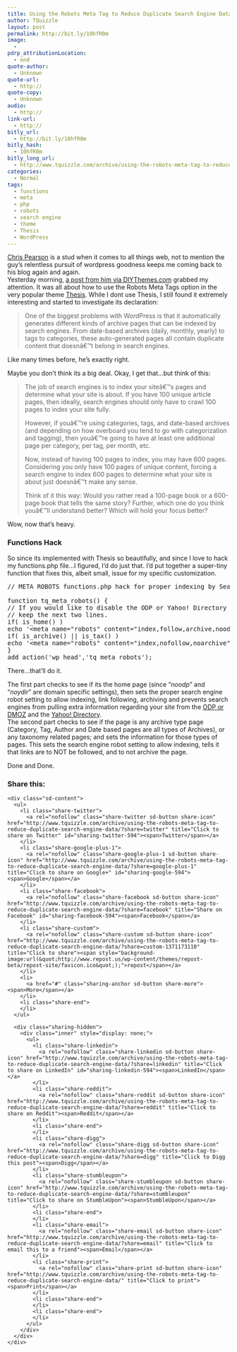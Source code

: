 ```yaml
---
title: Using the Robots Meta Tag to Reduce Duplicate Search Engine Data
author: TQuizzle
layout: post
permalink: http://bit.ly/10hfR0m
image:
  - 
pdrp_attributionLocation:
  - end
quote-author:
  - Unknown
quote-url:
  - http://
quote-copy:
  - Unknown
audio:
  - http://
link-url:
  - http://
bitly_url:
  - http://bit.ly/10hfR0m
bitly_hash:
  - 10hfR0m
bitly_long_url:
  - http://www.tquizzle.com/archive/using-the-robots-meta-tag-to-reduce-duplicate-search-engine-data/
categories:
  - Normal
tags:
  - functions
  - meta
  - php
  - robots
  - search engine
  - theme
  - Thesis
  - WordPress
---
```

<img src="http://i1.wp.com/www.tquizzle.com/uploads/2010/04/search_engines-300x293.jpg?fit=300%2C293" alt="" title="Search Engines" class="alignright size-medium wp-image-602" data-recalc-dims="1" /><a rel="nofollow" target="_blank" href="http://www.pearsonified.com/">Chris Pearson</a> is a stud when it comes to all things web, not to mention the guy&#8217;s relentless pursuit of wordpress goodness keeps me coming back to his blog again and again.  
Yesterday morning, <a rel="nofollow" target="_blank" href="http://diythemes.com/thesis/robots-meta-tags/">a post from him via DIYThemes.com</a> grabbed my attention. It was all about how to use the Robots Meta Tags option in the very popular theme <a rel="nofollow" target="_blank" href="http://diythemes.com/plans/">Thesis</a>. While I dont use Thesis, I still found it extremely interesting and started to investigate its declaration:

> One of the biggest problems with WordPress is that it automatically generates different kinds of archive pages that can be indexed by search engines. From date-based archives (daily, monthly, yearly) to tags to categories, these auto-generated pages all contain duplicate content that doesnâ€™t belong in search engines.

Like many times before, he&#8217;s exactly right.  
<!--more-->

  
Maybe you don&#8217;t think its a big deal. Okay, I get that&#8230;but think of this:

> The job of search engines is to index your siteâ€™s pages and determine what your site is about. If you have 100 unique article pages, then ideally, search engines should only have to crawl 100 pages to index your site fully.
> 
> However, if youâ€™re using categories, tags, and date-based archives (and depending on how overboard you tend to go with categorization and tagging), then youâ€™re going to have at least one additional page per category, per tag, per month, etc.
> 
> Now, instead of having 100 pages to index, you may have 600 pages. Considering you only have 100 pages of unique content, forcing a search engine to index 600 pages to determine what your site is about just doesnâ€™t make any sense.
> 
> Think of it this way: Would you rather read a 100-page book or a 600-page book that tells the same story? Further, which one do you think youâ€™ll understand better? Which will hold your focus better?

Wow, now that&#8217;s heavy.

### Functions Hack

So since its implemented with Thesis so beautifully, and since I love to hack my functions.php file&#8230;I figured, I&#8217;d do just that. I&#8217;d put together a super-tiny function that fixes this, albeit small, issue for my specific customization.

<pre class="brush: php; title: ; toolbar: false; notranslate" title="">// META ROBOTS functions.php hack for proper indexing by Search Engines

function tq_meta_robots() {
// If you would like to disable the ODP or Yahoo! Directory
// keep the next two lines.
if( is_home() )
echo '&lt;meta name="robots" content="index,follow,archive,noodp,noydir" /&gt;';
if( is_archive() || is_tax() ) 
echo '&lt;meta name="robots" content="index,nofollow,noarchive" /&gt;';
}
add_action('wp_head','tq_meta_robots');
</pre>

There&#8230;that&#8217;ll do it.

The first part checks to see if its the home page (since &#8220;*noodp*&#8221; and &#8220;*noydir*&#8221; are domain specific settings), then sets the proper search engine robot setting to allow indexing, link following, archiving and prevents search engines from pulling extra information regarding your site from the <a rel="nofollow" target="_blank" href="http://www.dmoz.org/">ODP or DMOZ</a> and the <a rel="nofollow" target="_blank" href="http://dir.yahoo.com">Yahoo! Directory</a>.  
The second part checks to see if the page is any archive type page (Category, Tag, Author and Date based pages are all types of Archives), or any taxonomy related pages; and sets the information for those types of pages. This sets the search engine robot setting to allow indexing, tells it that links are to NOT be followed, and to not archive the page.

Done and Done.

<div class="sharedaddy sd-sharing-enabled">
  <div class="robots-nocontent sd-block sd-social sd-social-icon-text sd-sharing">
    <h3 class="sd-title">
      Share this:
    </h3>
    
    <div class="sd-content">
      <ul>
        <li class="share-twitter">
          <a rel="nofollow" class="share-twitter sd-button share-icon" href="http://www.tquizzle.com/archive/using-the-robots-meta-tag-to-reduce-duplicate-search-engine-data/?share=twitter" title="Click to share on Twitter" id="sharing-twitter-594"><span>Twitter</span></a>
        </li>
        <li class="share-google-plus-1">
          <a rel="nofollow" class="share-google-plus-1 sd-button share-icon" href="http://www.tquizzle.com/archive/using-the-robots-meta-tag-to-reduce-duplicate-search-engine-data/?share=google-plus-1" title="Click to share on Google+" id="sharing-google-594"><span>Google</span></a>
        </li>
        <li class="share-facebook">
          <a rel="nofollow" class="share-facebook sd-button share-icon" href="http://www.tquizzle.com/archive/using-the-robots-meta-tag-to-reduce-duplicate-search-engine-data/?share=facebook" title="Share on Facebook" id="sharing-facebook-594"><span>Facebook</span></a>
        </li>
        <li class="share-custom">
          <a rel="nofollow" class="share-custom sd-button share-icon" href="http://www.tquizzle.com/archive/using-the-robots-meta-tag-to-reduce-duplicate-search-engine-data/?share=custom-1371173110" title="Click to share"><span style="background-image:url(&quot;http://www.repost.us/wp-content/themes/repost-beta/repost-site/favicon.ico&quot;);">repost</span></a>
        </li>
        <li>
          <a href="#" class="sharing-anchor sd-button share-more"><span>More</span></a>
        </li>
        <li class="share-end">
        </li>
      </ul>
      
      <div class="sharing-hidden">
        <div class="inner" style="display: none;">
          <ul>
            <li class="share-linkedin">
              <a rel="nofollow" class="share-linkedin sd-button share-icon" href="http://www.tquizzle.com/archive/using-the-robots-meta-tag-to-reduce-duplicate-search-engine-data/?share=linkedin" title="Click to share on LinkedIn" id="sharing-linkedin-594"><span>LinkedIn</span></a>
            </li>
            <li class="share-reddit">
              <a rel="nofollow" class="share-reddit sd-button share-icon" href="http://www.tquizzle.com/archive/using-the-robots-meta-tag-to-reduce-duplicate-search-engine-data/?share=reddit" title="Click to share on Reddit"><span>Reddit</span></a>
            </li>
            <li class="share-end">
            </li>
            <li class="share-digg">
              <a rel="nofollow" class="share-digg sd-button share-icon" href="http://www.tquizzle.com/archive/using-the-robots-meta-tag-to-reduce-duplicate-search-engine-data/?share=digg" title="Click to Digg this post"><span>Digg</span></a>
            </li>
            <li class="share-stumbleupon">
              <a rel="nofollow" class="share-stumbleupon sd-button share-icon" href="http://www.tquizzle.com/archive/using-the-robots-meta-tag-to-reduce-duplicate-search-engine-data/?share=stumbleupon" title="Click to share on StumbleUpon"><span>StumbleUpon</span></a>
            </li>
            <li class="share-end">
            </li>
            <li class="share-email">
              <a rel="nofollow" class="share-email sd-button share-icon" href="http://www.tquizzle.com/archive/using-the-robots-meta-tag-to-reduce-duplicate-search-engine-data/?share=email" title="Click to email this to a friend"><span>Email</span></a>
            </li>
            <li class="share-print">
              <a rel="nofollow" class="share-print sd-button share-icon" href="http://www.tquizzle.com/archive/using-the-robots-meta-tag-to-reduce-duplicate-search-engine-data/" title="Click to print"><span>Print</span></a>
            </li>
            <li class="share-end">
            </li>
            <li class="share-end">
            </li>
          </ul>
        </div>
      </div>
    </div>
  </div>
</div>